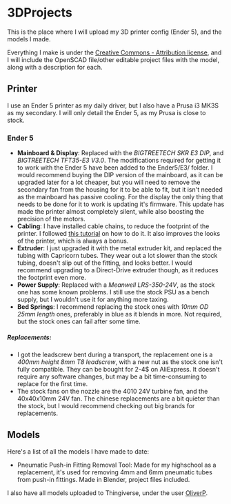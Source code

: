 # 3DProjects
This is the place where I will upload my 3D printer config (Ender 5), and the models I made.

Everything I make is under the [Creative Commons - Attribution license](https://creativecommons.org/licenses/by/4.0/), and I will include the OpenSCAD file/other editable project files with the model, along with a description for each.

## Printer
I use an Ender 5 printer as my daily driver, but I also have a Prusa i3 MK3S as my secondary. I will only detail the Ender 5, as my Prusa is close to stock.

### Ender 5

- **Mainboard & Display**: Replaced with the _BIGTREETECH SKR E3 DIP_, and _BIGTREETECH TFT35-E3 V3.0_. The modifications required for getting it to work with the Ender 5 have been added to the Ender5/E3/ folder. I would recommend buying the DIP version of the mainboard, as it can be upgraded later for a lot cheaper, but you will need to remove the secondary fan from the housing for it to be able to fit, but it isn't needed as the mainboard has passive cooling. For the display the only thing that needs to be done for it to work is updating it's firmware. This update has made the printer almost completely silent, while also boosting the precision of the motors.
- **Cabling**: I have installed cable chains, to reduce the footprint of the printer. I followed [this tutorial](https://www.thingiverse.com/thing:3967562) on how to do it. It also improves the looks of the printer, which is always a bonus.
- **Extruder**: I just upgraded it with the metal extruder kit, and replaced the tubing with Capricorn tubes. They wear out a lot slower than the stock tubing, doesn't slip out of the fitting, and looks better. I would recommend upgrading to a Direct-Drive extruder though, as it reduces the footprint even more.
- **Power Supply**: Replaced with a _Meanwell LRS-350-24V_, as the stock one has some known problems. I still use the stock PSU as a bench supply, but I wouldn't use it for anything more taxing.
- **Bed Springs**: I recommend replacing the stock ones with _10mm OD 25mm length_ ones, preferably in blue as it blends in more. Not required, but the stock ones can fail after some time.

##### Replacements: 
- I got the leadscrew bent during a transport, the replacement one is a _400mm height 8mm T8 leadscrew_, with a new nut as the stock one isn't fully compatible. They can be bought for 2-4$ on AliExpress. It doesn't require any software changes, but may be a bit time-consuming to replace for the first time.
- The stock fans on the nozzle are the 4010 24V turbine fan, and the 40x40x10mm 24V fan. The chinese replacements are a bit quieter than the stock, but I would recommend checking out big brands for replacements.

## Models
Here's a list of all the models I have made to date:
- Pneumatic Push-in Fitting Removal Tool: Made for my highschool as a replacement, it's used for removing 4mm and 6mm pneumatic tubes from push-in fittings. Made in Blender, project files included.

I also have all models uploaded to Thingiverse, under the user [OliverP](https://www.thingiverse.com/oliverp_/designs).
